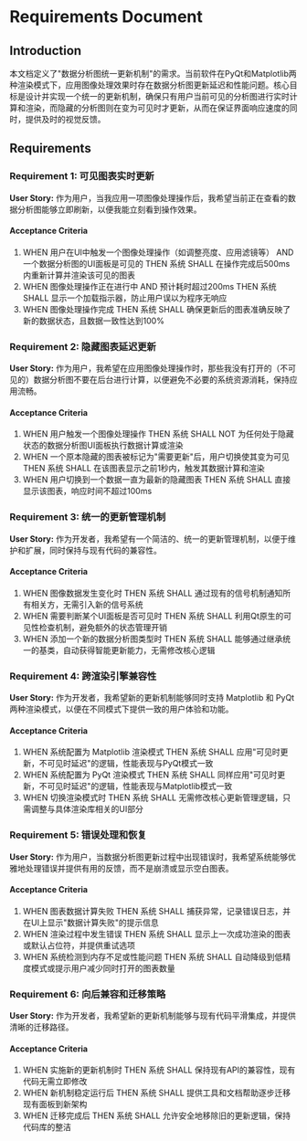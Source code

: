 # Requirements Document

## Introduction

本文档定义了"数据分析图统一更新机制"的需求。当前软件在PyQt和Matplotlib两种渲染模式下，应用图像处理效果时存在数据分析图更新延迟和性能问题。核心目标是设计并实现一个统一的更新机制，确保只有用户当前可见的分析图进行实时计算和渲染，而隐藏的分析图则在变为可见时才更新，从而在保证界面响应速度的同时，提供及时的视觉反馈。

## Requirements

### Requirement 1: 可见图表实时更新

**User Story:** 作为用户，当我应用一项图像处理操作后，我希望当前正在查看的数据分析图能够立即刷新，以便我能立刻看到操作效果。

#### Acceptance Criteria

1. WHEN 用户在UI中触发一个图像处理操作（如调整亮度、应用滤镜等） AND 一个数据分析图的UI面板是可见的 THEN 系统 SHALL 在操作完成后500ms内重新计算并渲染该可见的图表
2. WHEN 图像处理操作正在进行中 AND 预计耗时超过200ms THEN 系统 SHALL 显示一个加载指示器，防止用户误以为程序无响应
3. WHEN 图像处理操作完成 THEN 系统 SHALL 确保更新后的图表准确反映了新的数据状态，且数据一致性达到100%

### Requirement 2: 隐藏图表延迟更新

**User Story:** 作为用户，我希望在应用图像处理操作时，那些我没有打开的（不可见的）数据分析图不要在后台进行计算，以便避免不必要的系统资源消耗，保持应用流畅。

#### Acceptance Criteria

1. WHEN 用户触发一个图像处理操作 THEN 系统 SHALL NOT 为任何处于隐藏状态的数据分析图UI面板执行数据计算或渲染
2. WHEN 一个原本隐藏的图表被标记为"需要更新"后，用户切换使其变为可见 THEN 系统 SHALL 在该图表显示之前1秒内，触发其数据计算和渲染
3. WHEN 用户切换到一个数据一直为最新的隐藏图表 THEN 系统 SHALL 直接显示该图表，响应时间不超过100ms

### Requirement 3: 统一的更新管理机制

**User Story:** 作为开发者，我希望有一个简洁的、统一的更新管理机制，以便于维护和扩展，同时保持与现有代码的兼容性。

#### Acceptance Criteria

1. WHEN 图像数据发生变化时 THEN 系统 SHALL 通过现有的信号机制通知所有相关方，无需引入新的信号系统
2. WHEN 需要判断某个UI面板是否可见时 THEN 系统 SHALL 利用Qt原生的可见性检查机制，避免额外的状态管理开销
3. WHEN 添加一个新的数据分析图类型时 THEN 系统 SHALL 能够通过继承统一的基类，自动获得智能更新能力，无需修改核心逻辑

### Requirement 4: 跨渲染引擎兼容性

**User Story:** 作为开发者，我希望新的更新机制能够同时支持 Matplotlib 和 PyQt 两种渲染模式，以便在不同模式下提供一致的用户体验和功能。

#### Acceptance Criteria

1. WHEN 系统配置为 Matplotlib 渲染模式 THEN 系统 SHALL 应用"可见时更新，不可见时延迟"的逻辑，性能表现与PyQt模式一致
2. WHEN 系统配置为 PyQt 渲染模式 THEN 系统 SHALL 同样应用"可见时更新，不可见时延迟"的逻辑，性能表现与Matplotlib模式一致
3. WHEN 切换渲染模式时 THEN 系统 SHALL 无需修改核心更新管理逻辑，只需调整与具体渲染库相关的UI部分

### Requirement 5: 错误处理和恢复

**User Story:** 作为用户，当数据分析图更新过程中出现错误时，我希望系统能够优雅地处理错误并提供有用的反馈，而不是崩溃或显示空白图表。

#### Acceptance Criteria

1. WHEN 图表数据计算失败 THEN 系统 SHALL 捕获异常，记录错误日志，并在UI上显示"数据计算失败"的提示信息
2. WHEN 渲染过程中发生错误 THEN 系统 SHALL 显示上一次成功渲染的图表或默认占位符，并提供重试选项
3. WHEN 系统检测到内存不足或性能问题 THEN 系统 SHALL 自动降级到低精度模式或提示用户减少同时打开的图表数量

### Requirement 6: 向后兼容和迁移策略

**User Story:** 作为开发者，我希望新的更新机制能够与现有代码平滑集成，并提供清晰的迁移路径。

#### Acceptance Criteria

1. WHEN 实施新的更新机制时 THEN 系统 SHALL 保持现有API的兼容性，现有代码无需立即修改
2. WHEN 新机制稳定运行后 THEN 系统 SHALL 提供工具和文档帮助逐步迁移现有面板到新架构
3. WHEN 迁移完成后 THEN 系统 SHALL 允许安全地移除旧的更新逻辑，保持代码库的整洁